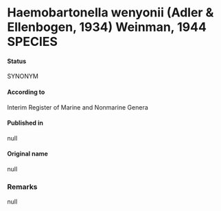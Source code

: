 # Haemobartonella wenyonii (Adler & Ellenbogen, 1934) Weinman, 1944 SPECIES

#### Status
SYNONYM

#### According to
Interim Register of Marine and Nonmarine Genera

#### Published in
null

#### Original name
null

### Remarks
null